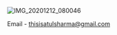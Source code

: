 ![IMG_20201212_080046](https://github.com/user-attachments/assets/bb810bbe-aa92-41ba-ab8c-f2d0fb396190)

Email - thisisatulsharma@gmail.com